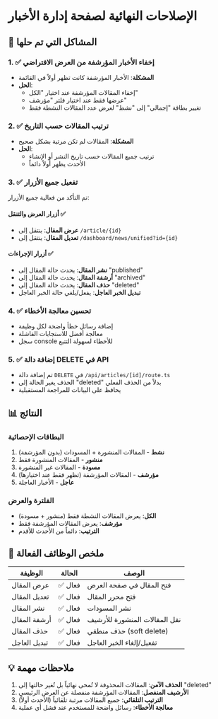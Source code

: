 # الإصلاحات النهائية لصفحة إدارة الأخبار

## 🔧 المشاكل التي تم حلها

### 1. ✅ إخفاء الأخبار المؤرشفة من العرض الافتراضي
- **المشكلة**: الأخبار المؤرشفة كانت تظهر أولاً في القائمة
- **الحل**: 
  - إخفاء المقالات المؤرشفة عند اختيار "الكل" 
  - عرضها فقط عند اختيار فلتر "مؤرشف"
  - تغيير بطاقة "إجمالي" إلى "نشط" لعرض عدد المقالات النشطة فقط

### 2. ✅ ترتيب المقالات حسب التاريخ
- **المشكلة**: المقالات لم تكن مرتبة بشكل صحيح
- **الحل**: 
  - ترتيب جميع المقالات حسب تاريخ النشر أو الإنشاء
  - الأحدث يظهر أولاً دائماً

### 3. ✅ تفعيل جميع الأزرار
تم التأكد من فعالية جميع الأزرار:

#### أزرار العرض والتنقل ✅
- **عرض المقال**: ينتقل إلى `/article/{id}`
- **تعديل المقال**: ينتقل إلى `/dashboard/news/unified?id={id}`

#### أزرار الإجراءات ✅
- **نشر المقال**: يحدث حالة المقال إلى "published"
- **أرشفة المقال**: يحدث حالة المقال إلى "archived"
- **حذف المقال**: يحدث حالة المقال إلى "deleted"
- **تبديل الخبر العاجل**: يفعل/يلغي حالة الخبر العاجل

### 4. ✅ تحسين معالجة الأخطاء
- إضافة رسائل خطأ واضحة لكل وظيفة
- معالجة أفضل للاستجابات الفاشلة
- سجل console للأخطاء لسهولة التتبع

### 5. ✅ إضافة دالة DELETE في API
- تم إضافة دالة `DELETE` في `/api/articles/[id]/route.ts`
- الحذف يغير الحالة إلى "deleted" بدلاً من الحذف الفعلي
- يحافظ على البيانات للمراجعة المستقبلية

## 📊 النتائج

### البطاقات الإحصائية
1. **نشط** - المقالات المنشورة + المسودات (بدون المؤرشفة)
2. **منشور** - المقالات المنشورة فقط
3. **مسودة** - المقالات غير المنشورة
4. **مؤرشف** - المقالات المؤرشفة (تظهر فقط عند اختيارها)
5. **عاجل** - الأخبار العاجلة

### الفلترة والعرض
- **الكل**: يعرض المقالات النشطة فقط (منشور + مسودة)
- **مؤرشف**: يعرض المقالات المؤرشفة فقط
- **الترتيب**: دائماً من الأحدث للأقدم

## 🚀 ملخص الوظائف الفعالة

| الوظيفة | الحالة | الوصف |
|---------|---------|-------|
| عرض المقال | ✅ فعال | فتح المقال في صفحة العرض |
| تعديل المقال | ✅ فعال | فتح محرر المقال |
| نشر المقال | ✅ فعال | نشر المسودات |
| أرشفة المقال | ✅ فعال | نقل المقالات المنشورة للأرشيف |
| حذف المقال | ✅ فعال | حذف منطقي (soft delete) |
| تبديل العاجل | ✅ فعال | تفعيل/إلغاء الخبر العاجل |

## 💡 ملاحظات مهمة

1. **الحذف الآمن**: المقالات المحذوفة لا تُمحى نهائياً بل تُغير حالتها إلى "deleted"
2. **الأرشيف المنفصل**: المقالات المؤرشفة منفصلة عن العرض الرئيسي
3. **الترتيب التلقائي**: جميع المقالات مرتبة تلقائياً (الأحدث أولاً)
4. **معالجة الأخطاء**: رسائل واضحة للمستخدم عند فشل أي عملية 